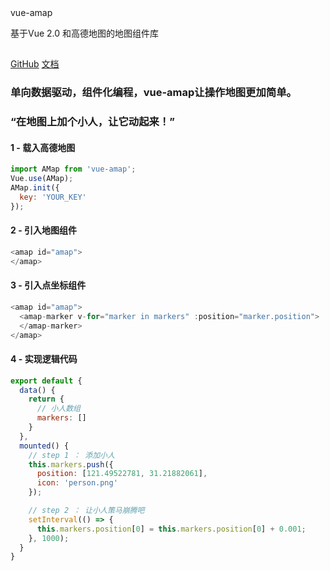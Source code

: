<section class="home-page">
  <section class="page-header-bg">
  </section>
  <section class="page-header">
    <div class="project-name">vue-amap</div>
    <p class="sub">
      基于Vue 2.0 和高德地图的地图组件库
    </p>
    <h2 class="project-tagline"></h2>
    <a href="https://github.com/ElemeFE/vue-amap" class="btn">GitHub</a>
    <a href="/#/docs/" class="btn">文档</a>
  </section>
  <canvas id="meteor"></canvas>

  <section class="main-content">
    <h3 class="slogan">
      单向数据驱动，组件化编程，vue-amap让操作地图更加简单。
    </h3>
    <h3 class="slogan">
      “在地图上加个小人，让它动起来！”
    </h3>
    <h4>
      1 - 载入高德地图
    </h4>

```javascript
import AMap from 'vue-amap';
Vue.use(AMap);
AMap.init({
  key: 'YOUR_KEY'
});
```

<h4>
  2 - 引入地图组件
</h4>

```javascript
<amap id="amap">
</amap>
```

<h4>
  3 - 引入点坐标组件
</h4>

```javascript
<amap id="amap">
  <amap-marker v-for="marker in markers" :position="marker.position">
  </amap-marker>
</amap>
```

<h4>
  4 - 实现逻辑代码
</h4>

```javascript
export default {
  data() {
    return {
      // 小人数组
      markers: []
    }
  },
  mounted() {
    // step 1 ： 添加小人
    this.markers.push({
      position: [121.49522781, 31.21882061],
      icon: 'person.png'
    });

    // step 2 ： 让小人策马崩腾吧
    setInterval(() => {
      this.markers.position[0] = this.markers.position[0] + 0.001;
    }, 1000);
  }
}
```
  </section>
</section>
<script>
setTimeout(function() {
  if (window.meteor) {
    window.meteor();
  }
}, 2000);
</script>
